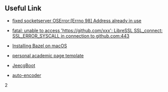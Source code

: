 ## Useful Link

- [fixed socketserver  OSError:[Errno 98] Address already in use](https://www.cnblogs.com/louissica/p/10682432.html)

- [fatal: unable to access 'https://github.com/xxx': LibreSSL SSL_connect: SSL_ERROR_SYSCALL in connection to github.com:443](https://stackoverflow.com/questions/52732686/fatal-unable-to-access-https-github-com-xxx-libressl-ssl-connect-ssl-erro)

- [Installing Bazel on macOS](https://docs.bazel.build/versions/main/install-os-x.html)

- [personal academic page template](https://wowchemy.com/zh/hugo-themes/)

- [JeecgBoot](http://jeecg-boot.mydoc.io/)

- [auto-encoder](https://zhuanlan.zhihu.com/p/80377698)

2


